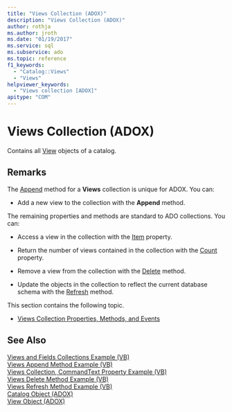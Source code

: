 ```yaml
---
title: "Views Collection (ADOX)"
description: "Views Collection (ADOX)"
author: rothja
ms.author: jroth
ms.date: "01/19/2017"
ms.service: sql
ms.subservice: ado
ms.topic: reference
f1_keywords:
  - "Catalog::Views"
  - "Views"
helpviewer_keywords:
  - "Views collection [ADOX]"
apitype: "COM"
---
```

# Views Collection (ADOX)
Contains all [View](./view-object-adox.md) objects of a catalog.  
  
## Remarks  
 The [Append](./append-method-adox-views.md) method for a **Views** collection is unique for ADOX. You can:  
  
-   Add a new view to the collection with the **Append** method.  
  
 The remaining properties and methods are standard to ADO collections. You can:  
  
-   Access a view in the collection with the [Item](../ado-api/item-property-ado.md) property.  
  
-   Return the number of views contained in the collection with the [Count](../ado-api/count-property-ado.md) property.  
  
-   Remove a view from the collection with the [Delete](./delete-method-adox-collections.md) method.  
  
-   Update the objects in the collection to reflect the current database schema with the [Refresh](../ado-api/refresh-method-ado.md) method.  
  
 This section contains the following topic.  
  
-   [Views Collection Properties, Methods, and Events](./views-collection-properties-methods-and-events.md)  
  
## See Also  
 [Views and Fields Collections Example (VB)](./views-and-fields-collections-example-vb.md)   
 [Views Append Method Example (VB)](./views-append-method-example-vb.md)   
 [Views Collection, CommandText Property Example (VB)](./views-collection-commandtext-property-example-vb.md)   
 [Views Delete Method Example (VB)](./views-delete-method-example-vb.md)   
 [Views Refresh Method Example (VB)](./views-refresh-method-example-vb.md)   
 [Catalog Object (ADOX)](./catalog-object-adox.md)   
 [View Object (ADOX)](./view-object-adox.md)